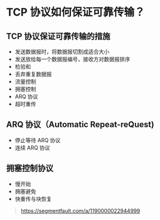 # TCP 协议如何保证可靠传输？

## TCP 协议保证可靠传输的措施
* 发送数据报时，将数据报切割成适合大小
* 发送放给每一个数据报编号，接收方对数据报排序
* 检验和
* 丢弃重复数据报
* 流量控制
* 拥塞控制
* ARQ 协议
* 超时重传

## ARQ 协议（Automatic Repeat-reQuest)
* 停止等待 ARQ 协议
* 连续 ARQ 协议

## 拥塞控制协议
* 慢开始
* 拥塞避免
* 快重传与块恢复

> https://segmentfault.com/a/1190000022944999